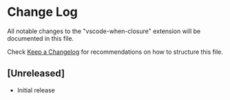 # Change Log
All notable changes to the "vscode-when-closure" extension will be documented in this file.

Check [Keep a Changelog](http://keepachangelog.com/) for recommendations on how to structure this file.

## [Unreleased]
- Initial release